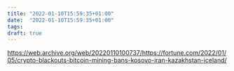 ```yaml
---
title: "2022-01-10T15:59:35+01:00"
date:  "2022-01-10T15:59:35+01:00"
tags:
draft: true
---
```


https://web.archive.org/web/20220110100737/https://fortune.com/2022/01/05/crypto-blackouts-bitcoin-mining-bans-kosovo-iran-kazakhstan-iceland/